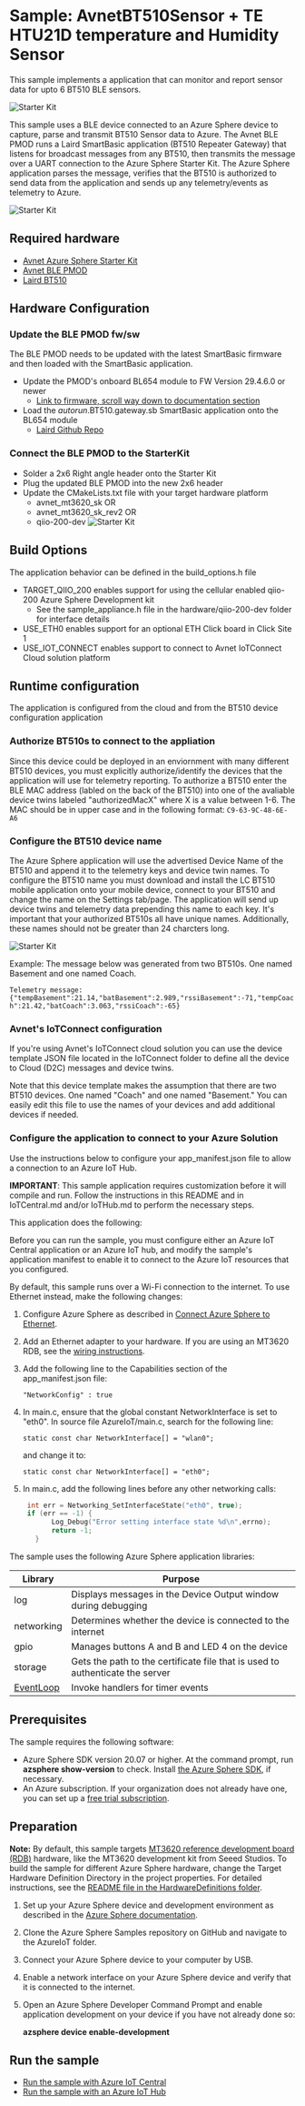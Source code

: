 # Sample: AvnetBT510Sensor + TE HTU21D temperature and Humidity Sensor

This sample implements a application that can monitor and report sensor data for upto 6 BT510 BLE sensors.

![Starter Kit](./media/SKPic.jpg)

This sample uses a BLE device connected to an Azure Sphere device to capture, parse and transmit BT510 Sensor data to Azure.  The Avnet BLE PMOD runs a Laird SmartBasic application (BT510 Repeater Gateway) that listens for broadcast messages from any BT510, then transmits the message over a UART connection to the Azure Sphere Starter Kit.  The Azure Sphere application parses the message, verifies that the BT510 is authorized to send data from the application and sends up any telemetry/events as telemetry to Azure.

![Starter Kit](./media/qiioPic.jpg)

## Required hardware

* [Avnet Azure Sphere Starter Kit](http://avnet.me/mt3620-kit)
* [Avnet BLE PMOD](https://www.avnet.com/shop/us/products/avnet-engineering-services/aes-pmod-nrf-ble-g-3074457345642996769)
* [Laird BT510](https://www.avnet.com/wps/portal/us/products/new-product-introductions/npi/laird-sentrius-bt510)

## Hardware Configuration

### Update the BLE PMOD fw/sw

The BLE PMOD needs to be updated with the latest SmartBasic firmware and then loaded with the SmartBasic application.

* Update the PMOD's onboard BL654 module to FW Version 29.4.6.0 or newer
   * [Link to firmware, scroll way down to documentation section](https://www.lairdconnect.com/wireless-modules/bluetooth-modules/bluetooth-5-modules/bl654-series-bluetooth-module-nfc)
* Load the $autorun$.BT510.gateway.sb SmartBasic application onto the BL654 module
   * [Laird Github Repo](https://github.com/LairdCP/BL654-Applications/tree/master/BT510Repeater)

### Connect the BLE PMOD to the StarterKit

* Solder a 2x6 Right angle header onto the Starter Kit
* Plug the updated BLE PMOD into the new 2x6 header
* Update the CMakeLists.txt file with your target hardware platform
   * avnet_mt3620_sk OR
   * avnet_mt3620_sk_rev2 OR
   * qiio-200-dev
![Starter Kit](./media/ConnectorTop.jpg)

## Build Options

The application behavior can be defined in the build_options.h file

* TARGET_QIIO_200 enables support for using the cellular enabled qiio-200 Azure Sphere Development kit 
   * See the sample_appliance.h file in the hardware/qiio-200-dev folder for interface details
* USE_ETH0 enables support for an optional ETH Click board in Click Site 1
* USE_IOT_CONNECT enables support to connect to Avnet IoTConnect Cloud solution platform

## Runtime configuration

The application is configured from the cloud and from the BT510 device configuration application

### Authorize BT510s to connect to the appliation

Since this device could be deployed in an enviornment with many different BT510 devices, you must explicitly authorize/identify the devices that the application will use for telemetry reporting.  To authorize a BT510 enter the BLE MAC address (labled on the back of the BT510) into one of the avaliable device twins labeled "authorizedMacX" where X is a value between 1-6.  The MAC should be in upper case and in the following format:  ```C9-63-9C-48-6E-A6```

### Configure the BT510 device name

The Azure Sphere application will use the advertised Device Name of the BT510 and append it to the telemetry keys and device twin names.  To configure the BT510 name you must download and install the LC BT510 mobile application onto your mobile device, connect to your BT510 and change the name on the Settings tab/page.  The application will send up device twins and telemetry data prepending this name to each key.  It's important that your authorized BT510s all have unique names.  Additionally, these names should not be greater than 24 charcters long.

![Starter Kit](./media/IMG_8819.PNG)

Example:  The message below was generated from two BT510s.  One named Basement and one named Coach.

```Telemetry message: {"tempBasement":21.14,"batBasement":2.989,"rssiBasement":-71,"tempCoach":21.42,"batCoach":3.063,"rssiCoach":-65}```

### Avnet's IoTConnect configuration

If you're using Avnet's IoTConnect cloud solution you can use the device template JSON file located in the IoTConnect folder to define all the device to Cloud (D2C) messages and device twins.

Note that this device template makes the assumption that there are two BT510 devices.  One named "Coach" and one named "Basement."  You can easily edit this file to use the names of your devices and add additional devices if needed.

### Configure the application to connect to your Azure Solution

Use the instructions below to configure your app_manifest.json file to allow a connection to an Azure IoT Hub.

**IMPORTANT**: This sample application requires customization before it will compile and run. Follow the instructions in this README and in IoTCentral.md and/or IoTHub.md to perform the necessary steps.

This application does the following:

Before you can run the sample, you must configure either an Azure IoT Central application or an Azure IoT hub, and modify the sample's application manifest to enable it to connect to the Azure IoT resources that you configured.

By default, this sample runs over a Wi-Fi connection to the internet. To use Ethernet instead, make the following changes:

1. Configure Azure Sphere as described in [Connect Azure Sphere to Ethernet](https://docs.microsoft.com/azure-sphere/network/connect-ethernet).
1. Add an Ethernet adapter to your hardware. If you are using an MT3620 RDB, see the [wiring instructions](../../HardwareDefinitions/mt3620_rdb/EthernetWiring.md).
1. Add the following line to the Capabilities section of the app_manifest.json file:

   `"NetworkConfig" : true`

1. In main.c, ensure that the global constant NetworkInterface is set to "eth0". In source file AzureIoT/main.c, search for the following line:

   `static const char NetworkInterface[] = "wlan0";`

   and change it to:

   `static const char NetworkInterface[] = "eth0";`

1. In main.c, add the following lines before any other networking calls:

    ```c
     int err = Networking_SetInterfaceState("eth0", true);
     if (err == -1) {
           Log_Debug("Error setting interface state %d\n",errno);
           return -1;
       }
    ```

The sample uses the following Azure Sphere application libraries:

|Library   |Purpose  |
|---------|---------|
|log     |  Displays messages in the Device Output window during debugging  |
| networking | Determines whether the device is connected to the internet |
| gpio | Manages buttons A and B and LED 4 on the device |
|storage    | Gets the path to the certificate file that is used to authenticate the server      |
| [EventLoop](https://docs.microsoft.com/azure-sphere/reference/applibs-reference/applibs-eventloop/eventloop-overview) | Invoke handlers for timer events |

## Prerequisites

The sample requires the following software:

- Azure Sphere SDK version 20.07 or higher. At the command prompt, run **azsphere show-version** to check. Install [the Azure Sphere SDK](https://docs.microsoft.com/azure-sphere/install/install-sdk), if necessary.
- An Azure subscription. If your organization does not already have one, you can set up a [free trial subscription](https://azure.microsoft.com/free/?v=17.15).

## Preparation

**Note:** By default, this sample targets [MT3620 reference development board (RDB)](https://docs.microsoft.com/azure-sphere/hardware/mt3620-reference-board-design) hardware, like the MT3620 development kit from Seeed Studios. To build the sample for different Azure Sphere hardware, change the Target Hardware Definition Directory in the project properties. For detailed instructions, see the [README file in the HardwareDefinitions folder](../../HardwareDefinitions/README.md).

1. Set up your Azure Sphere device and development environment as described in the [Azure Sphere documentation](https://docs.microsoft.com/azure-sphere/install/overview).
1. Clone the Azure Sphere Samples repository on GitHub and navigate to the AzureIoT folder.
1. Connect your Azure Sphere device to your computer by USB.
1. Enable a network interface on your Azure Sphere device and verify that it is connected to the internet.
1. Open an Azure Sphere Developer Command Prompt and enable application development on your device if you have not already done so:

   **azsphere device enable-development**

## Run the sample

- [Run the sample with Azure IoT Central](./IoTCentral.md)
- [Run the sample with an Azure IoT Hub](./IoTHub.md)
